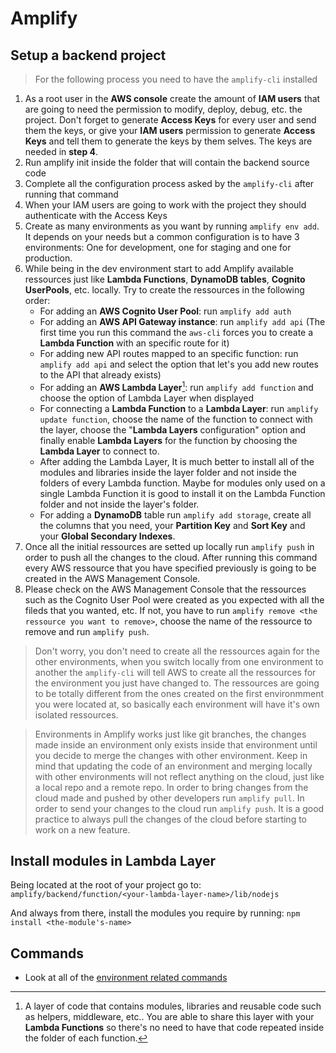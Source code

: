 # Amplify

## Setup a backend project

> For the following process you need to have the `amplify-cli` installed

1. As a root user in the **AWS console** create the amount of **IAM users** that are going to need the permission to modify, deploy, debug, etc. the project. Don't forget to generate **Access Keys** for every user and send them the keys, or give your **IAM users** permission to generate **Access Keys** and tell them to generate the keys by them selves. The keys are needed in **step 4**.
2. Run amplify init inside the folder that will contain the backend source code
3. Complete all the configuration process asked by the `amplify-cli` after running that command
4. When your IAM users are going to work with the project they should authenticate with the Access Keys
5. Create as many environments as you want by running `amplify env add`. It depends on your needs but a common configuration is to have 3 environments: One for development, one for staging and one for production.
6. While being in the dev environment start to add Amplify available ressources just like **Lambda Functions**, **DynamoDB tables**, **Cognito UserPools**, etc. locally. Try to create the ressources in the following order:
	- For adding an **AWS Cognito User Pool**: run `amplify add auth`
	- For adding an **AWS API Gateway instance**: run `amplify add api` (The first time you run this command the `aws-cli` forces you to create a **Lambda Function** with an specific route for it)
	- For adding new API routes mapped to an specific function: run `amplify add api` and select the option that let's you add new routes to the API that already exists)
	- For adding an **AWS Lambda Layer**[^1]: run `amplify add function` and choose the option of Lambda Layer when displayed
	- For connecting a **Lambda Function** to a **Lambda Layer**: run `amplify update function`, choose the name of the function to connect with the layer, choose the "**Lambda Layers** configuration" option and finally enable **Lambda Layers** for the function by choosing the **Lambda Layer** to connect to.
	- After adding the Lambda Layer, It is much better to install all of the modules and libraries inside the layer folder and not inside the folders of every Lambda function. Maybe for modules only used on a single Lambda Function it is good to install it on the Lambda Function folder and not inside the layer's folder.
	- For adding a **DynamoDB** table run `amplify add storage`, create all the columns that you need, your **Partition Key** and **Sort Key** and your **Global Secondary Indexes**.
7. Once all the initial ressources are setted up locally run `amplify push` in order to push all the changes to the cloud. After running this command every AWS ressource that you have specified previously is going to be created in the AWS Management Console.
8. Please check on the AWS Management Console that the ressources such as the Cognito User Pool were created as you expected with all the fileds that you wanted, etc. If not, you have to run `amplify remove <the ressource you want to remove>`, choose the name of the ressource to remove and run `amplify push`.

> Don't worry, you don't need to create all the ressources again for the other environments, when you switch locally from one environment to another the `amplify-cli` will tell AWS to create all the ressources for the environment you just have changed to. The ressources are going to be totally different from the ones created on the first environmment you were located at, so basically each environment will have it's own isolated ressources.

> Environments in Amplify works just like git branches, the changes made inside an environment only exists inside that environment until you decide to merge the changes with other environment. Keep in mind that updating the code of an environment and merging locally with other environments will not reflect anything on the cloud, just like a local repo and a remote repo. In order to bring changes from the cloud made and pushed by other developers run `amplify pull`. In order to send your changes to the cloud run `amplify push`. It is a good practice to always pull the changes of the cloud before starting to work on a new feature.

## Install modules in Lambda Layer 

Being located at the root of your project go to:
`amplify/backend/function/<your-lambda-layer-name>/lib/nodejs`

And always from there, install the modules you require by running:
`npm install <the-module's-name>`

## Commands

- Look at all of the [environment related commands](https://docs.amplify.aws/cli/teams/commands/#commands-overview)

[^1]: A layer of code that contains modules, libraries and reusable code such as helpers, middleware, etc.. You are able to share this layer with your **Lambda Functions** so there's no need to have that code repeated inside the folder of each function.